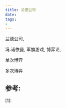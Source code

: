 ```yaml
---
title: 兰德公司
date: 
tags: 
- 
---
```


兰德公司,

冯.诺依曼, 军旗游戏, 博弈论,

单次博弈

多次博弈


参考:
----------------------

[1]: 


